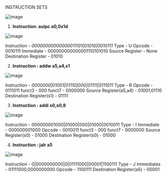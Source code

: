 INSTRUCTION SETS

![image](https://github.com/user-attachments/assets/e6d8c66b-1e0c-4188-aecc-55b1d2d79b5f)

1. **Instruction: auipc a0,0x1d**

![image](https://github.com/user-attachments/assets/6d8175fa-888d-4f76-9f76-edff8ad4d71c)



Instruction - _00000000000000011101|01010|0010111_
Type - U
Opcode - 0010111
Immediate - 000000000000001110101010
Source Register - None
Destination Register - 01010

2. **Instruction : addw a5,a4,s1**

![image](https://github.com/user-attachments/assets/7cb8f6ee-15f9-4260-9ee6-52aec9bbc198)


Instruction - _0000000|01001|01110|000|01111|0111011_
Type - R
Opcode - 0111011
funct3 - 000 
funct7 - 0000000
Source Register(a5,a4) - 01001,01110
Destination Register(s1) - 01111

3. **Instruction : addi s0,s0,8**
   
![image](https://github.com/user-attachments/assets/f166af4e-efb6-4514-882f-35c85aa84168)

Instruction - 000000001000|01000|000|01000|0010011
Type - I
Immediate - 000000001000
Opcode - 0010011
funct3 - 000 
funct7 - 0000000
Source Register(s0) - 01000
Destination Register(s0) - 01000

4. **Instruction : jalr a5**

![image](https://github.com/user-attachments/assets/8b75bde3-cc27-486c-8126-797550e70deb)

Instruction - 0|0000000000|0|01111000|00001|1100111
Type - J
Immediates - 01111000,0000000000
Opcode - 1100111
Destination Register(a5) - 00001




